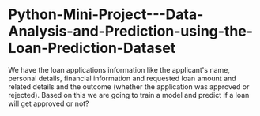 # Python-Mini-Project---Data-Analysis-and-Prediction-using-the-Loan-Prediction-Dataset
We have the loan applications information like the applicant's name, personal details, financial information and requested loan amount and related details and the outcome (whether the application was approved or rejected). Based on this we are going to train a model and predict if a loan will get approved or not?
